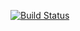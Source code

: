 [![Build Status](https://travis-ci.org/skat18/deposit-calc.svg?branch=master)](https://travis-ci.org/skat18/deposit-calc)
